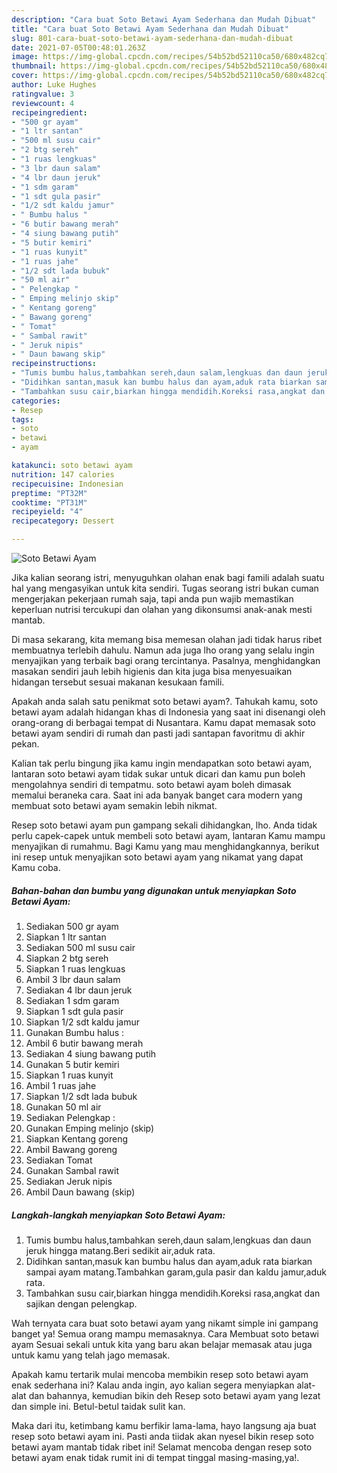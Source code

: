 ```yaml
---
description: "Cara buat Soto Betawi Ayam Sederhana dan Mudah Dibuat"
title: "Cara buat Soto Betawi Ayam Sederhana dan Mudah Dibuat"
slug: 801-cara-buat-soto-betawi-ayam-sederhana-dan-mudah-dibuat
date: 2021-07-05T00:48:01.263Z
image: https://img-global.cpcdn.com/recipes/54b52bd52110ca50/680x482cq70/soto-betawi-ayam-foto-resep-utama.jpg
thumbnail: https://img-global.cpcdn.com/recipes/54b52bd52110ca50/680x482cq70/soto-betawi-ayam-foto-resep-utama.jpg
cover: https://img-global.cpcdn.com/recipes/54b52bd52110ca50/680x482cq70/soto-betawi-ayam-foto-resep-utama.jpg
author: Luke Hughes
ratingvalue: 3
reviewcount: 4
recipeingredient:
- "500 gr ayam"
- "1 ltr santan"
- "500 ml susu cair"
- "2 btg sereh"
- "1 ruas lengkuas"
- "3 lbr daun salam"
- "4 lbr daun jeruk"
- "1 sdm garam"
- "1 sdt gula pasir"
- "1/2 sdt kaldu jamur"
- " Bumbu halus "
- "6 butir bawang merah"
- "4 siung bawang putih"
- "5 butir kemiri"
- "1 ruas kunyit"
- "1 ruas jahe"
- "1/2 sdt lada bubuk"
- "50 ml air"
- " Pelengkap "
- " Emping melinjo skip"
- " Kentang goreng"
- " Bawang goreng"
- " Tomat"
- " Sambal rawit"
- " Jeruk nipis"
- " Daun bawang skip"
recipeinstructions:
- "Tumis bumbu halus,tambahkan sereh,daun salam,lengkuas dan daun jeruk hingga matang.Beri sedikit air,aduk rata."
- "Didihkan santan,masuk kan bumbu halus dan ayam,aduk rata biarkan sampai ayam matang.Tambahkan garam,gula pasir dan kaldu jamur,aduk rata."
- "Tambahkan susu cair,biarkan hingga mendidih.Koreksi rasa,angkat dan sajikan dengan pelengkap."
categories:
- Resep
tags:
- soto
- betawi
- ayam

katakunci: soto betawi ayam 
nutrition: 147 calories
recipecuisine: Indonesian
preptime: "PT32M"
cooktime: "PT31M"
recipeyield: "4"
recipecategory: Dessert

---
```



![Soto Betawi Ayam](https://img-global.cpcdn.com/recipes/54b52bd52110ca50/680x482cq70/soto-betawi-ayam-foto-resep-utama.jpg)

Jika kalian seorang istri, menyuguhkan olahan enak bagi famili adalah suatu hal yang mengasyikan untuk kita sendiri. Tugas seorang istri bukan cuman mengerjakan pekerjaan rumah saja, tapi anda pun wajib memastikan keperluan nutrisi tercukupi dan olahan yang dikonsumsi anak-anak mesti mantab.

Di masa  sekarang, kita memang bisa memesan olahan jadi tidak harus ribet membuatnya terlebih dahulu. Namun ada juga lho orang yang selalu ingin menyajikan yang terbaik bagi orang tercintanya. Pasalnya, menghidangkan masakan sendiri jauh lebih higienis dan kita juga bisa menyesuaikan hidangan tersebut sesuai makanan kesukaan famili. 



Apakah anda salah satu penikmat soto betawi ayam?. Tahukah kamu, soto betawi ayam adalah hidangan khas di Indonesia yang saat ini disenangi oleh orang-orang di berbagai tempat di Nusantara. Kamu dapat memasak soto betawi ayam sendiri di rumah dan pasti jadi santapan favoritmu di akhir pekan.

Kalian tak perlu bingung jika kamu ingin mendapatkan soto betawi ayam, lantaran soto betawi ayam tidak sukar untuk dicari dan kamu pun boleh mengolahnya sendiri di tempatmu. soto betawi ayam boleh dimasak memalui beraneka cara. Saat ini ada banyak banget cara modern yang membuat soto betawi ayam semakin lebih nikmat.

Resep soto betawi ayam pun gampang sekali dihidangkan, lho. Anda tidak perlu capek-capek untuk membeli soto betawi ayam, lantaran Kamu mampu menyajikan di rumahmu. Bagi Kamu yang mau menghidangkannya, berikut ini resep untuk menyajikan soto betawi ayam yang nikamat yang dapat Kamu coba.

<!--inarticleads1-->

##### Bahan-bahan dan bumbu yang digunakan untuk menyiapkan Soto Betawi Ayam:

1. Sediakan 500 gr ayam
1. Siapkan 1 ltr santan
1. Sediakan 500 ml susu cair
1. Siapkan 2 btg sereh
1. Siapkan 1 ruas lengkuas
1. Ambil 3 lbr daun salam
1. Sediakan 4 lbr daun jeruk
1. Sediakan 1 sdm garam
1. Siapkan 1 sdt gula pasir
1. Siapkan 1/2 sdt kaldu jamur
1. Gunakan  Bumbu halus :
1. Ambil 6 butir bawang merah
1. Sediakan 4 siung bawang putih
1. Gunakan 5 butir kemiri
1. Siapkan 1 ruas kunyit
1. Ambil 1 ruas jahe
1. Siapkan 1/2 sdt lada bubuk
1. Gunakan 50 ml air
1. Sediakan  Pelengkap :
1. Gunakan  Emping melinjo (skip)
1. Siapkan  Kentang goreng
1. Ambil  Bawang goreng
1. Sediakan  Tomat
1. Gunakan  Sambal rawit
1. Sediakan  Jeruk nipis
1. Ambil  Daun bawang (skip)




<!--inarticleads2-->

##### Langkah-langkah menyiapkan Soto Betawi Ayam:

1. Tumis bumbu halus,tambahkan sereh,daun salam,lengkuas dan daun jeruk hingga matang.Beri sedikit air,aduk rata.
1. Didihkan santan,masuk kan bumbu halus dan ayam,aduk rata biarkan sampai ayam matang.Tambahkan garam,gula pasir dan kaldu jamur,aduk rata.
1. Tambahkan susu cair,biarkan hingga mendidih.Koreksi rasa,angkat dan sajikan dengan pelengkap.




Wah ternyata cara buat soto betawi ayam yang nikamt simple ini gampang banget ya! Semua orang mampu memasaknya. Cara Membuat soto betawi ayam Sesuai sekali untuk kita yang baru akan belajar memasak atau juga untuk kamu yang telah jago memasak.

Apakah kamu tertarik mulai mencoba membikin resep soto betawi ayam enak sederhana ini? Kalau anda ingin, ayo kalian segera menyiapkan alat-alat dan bahannya, kemudian bikin deh Resep soto betawi ayam yang lezat dan simple ini. Betul-betul taidak sulit kan. 

Maka dari itu, ketimbang kamu berfikir lama-lama, hayo langsung aja buat resep soto betawi ayam ini. Pasti anda tiidak akan nyesel bikin resep soto betawi ayam mantab tidak ribet ini! Selamat mencoba dengan resep soto betawi ayam enak tidak rumit ini di tempat tinggal masing-masing,ya!.


